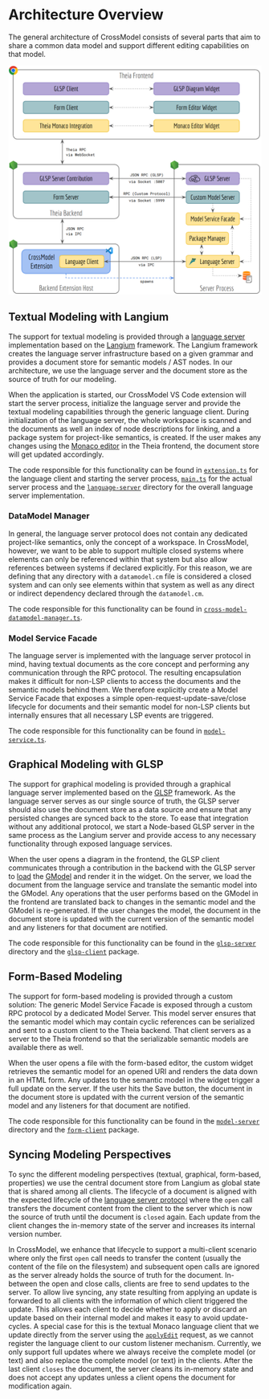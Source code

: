 # Architecture Overview

The general architecture of CrossModel consists of several parts that aim to share a common data model and support different editing capabilities on that model.

![Architecture Overview](Architecture.png)

## Textual Modeling with Langium

The support for textual modeling is provided through a [language server](https://microsoft.github.io/language-server-protocol/overviews/lsp/overview/ 'Language Server Protocol') implementation based on the [Langium](https://langium.org/) framework.
The Langium framework creates the language server infrastructure based on a given grammar and provides a document store for semantic models / AST nodes.
In our architecture, we use the language server and the document store as the source of truth for our modeling.

When the application is started, our CrossModel VS Code extension will start the server process, initialize the language server and provide the textual modeling capabilities through the generic language client.
During initialization of the language server, the whole workspace is scanned and the documents as well an index of node descriptions for linking, and a package system for project-like semantics, is created.
If the user makes any changes using the [Monaco editor](https://microsoft.github.io/monaco-editor/) in the Theia frontend, the document store will get updated accordingly.

The code responsible for this functionality can be found in [`extension.ts`](../extensions/crossmodel-lang/src/extension.ts) for the language client and starting the server process, [`main.ts`](../extensions/crossmodel-lang/src/main.ts) for the actual server process and the [`language-server`](../extensions/crossmodel-lang/src/language-server/) directory for the overall language server implementation.

### DataModel Manager

In general, the language server protocol does not contain any dedicated project-like semantics, only the concept of a workspace.
In CrossModel, however, we want to be able to support multiple closed systems where elements can only be referenced within that system but also allow references between systems if declared explicitly.
For this reason, we are defining that any directory with a `datamodel.cm` file is considered a closed system and can only see elements within that system as well as any direct or indirect dependency declared through the `datamodel.cm`.

The code responsible for this functionality can be found in [`cross-model-datamodel-manager.ts`](../extensions/crossmodel-lang/src/language-server/cross-model-datamodel-manager.ts).

### Model Service Facade

The language server is implemented with the language server protocol in mind, having textual documents as the core concept and performing any communication through the RPC protocol.
The resulting encapsulation makes it difficult for non-LSP clients to access the documents and the semantic models behind them.
We therefore explicitly create a Model Service Facade that exposes a simple open-request-update-save/close lifecycle for documents and their semantic model for non-LSP clients but internally ensures that all necessary LSP events are triggered.

The code responsible for this functionality can be found in [`model-service.ts`](../extensions/crossmodel-lang/src/model-server/model-service.ts).

## Graphical Modeling with GLSP

The support for graphical modeling is provided through a graphical language server implemented based on the [GLSP](https://www.eclipse.org/glsp/) framework. As the language server serves as our single source of truth, the GLSP server should also use the document store as a data source and ensure that any persisted changes are synced back to the store. To ease that integration without any additional protocol, we start a Node-based GLSP server in the same process as the Langium server and provide access to any necessary functionality through exposed language services.

When the user opens a diagram in the frontend, the GLSP client communicates through a contribution in the backend with the GLSP server to [load](https://www.eclipse.org/glsp/documentation/sourcemodel/) the [GModel](https://www.eclipse.org/glsp/documentation/gmodel/) and render it in the widget. On the server, we load the document from the language service and translate the semantic model into the GModel. Any operations that the user performs based on the GModel in the frontend are translated back to changes in the semantic model and the GModel is re-generated. If the user changes the model, the document in the document store is updated with the current version of the semantic model and any listeners for that document are notified.

The code responsible for this functionality can be found in the [`glsp-server`](../extensions/crossmodel-lang/src/glsp-server/) directory and the [`glsp-client`](../packages/glsp-client) package.

## Form-Based Modeling

The support for form-based modeling is provided through a custom solution: The generic Model Service Facade is exposed through a custom RPC protocol by a dedicated Model Server. This model server ensures that the semantic model which may contain cyclic references can be serialized and sent to a custom client to the Theia backend. That client servers as a server to the Theia frontend so that the serializable semantic models are available there as well.

When the user opens a file with the form-based editor, the custom widget retrieves the semantic model for an opened URI and renders the data down in an HTML form. Any updates to the semantic model in the widget trigger a full update on the server. If the user hits the Save button, the document in the document store is updated with the current version of the semantic model and any listeners for that document are notified.

The code responsible for this functionality can be found in the [`model-server`](../extensions/crossmodel-lang/src/model-server/) directory and the [`form-client`](../packages/form-client) package.

## Syncing Modeling Perspectives

To sync the different modeling perspectives (textual, graphical, form-based, properties) we use the central document store from Langium as global state that is shared among all clients.
The lifecycle of a document is aligned with the expected lifecycle of the [language server protocol](https://microsoft.github.io/language-server-protocol/overviews/lsp/overview/) where the `open` call transfers the document content from the client to the server which is now the source of truth until the document is `closed` again.
Each update from the client changes the in-memory state of the server and increases its internal version number.

In CrossModel, we enhance that lifecycle to support a multi-client scenario where only the first `open` call needs to transfer the content (usually the content of the file on the filesystem) and subsequent open calls are ignored as the server already holds the source of truth for the document.
In-between the open and close calls, clients are free to send updates to the server.
To allow live syncing, any state resulting from applying an update is forwarded to all clients with the information of which client triggered the update.
This allows each client to decide whether to apply or discard an update based on their internal model and makes it easy to avoid update-cycles.
A special case for this is the textual Monaco language client that we update directly from the server using the [`applyEdit`](https://microsoft.github.io/language-server-protocol/specifications/lsp/3.17/specification/#workspace_applyEdit) request, as we cannot register the language client to our custom listener mechanism.
Currently, we only support full updates where we always receive the complete model (or text) and also replace the complete model (or text) in the clients.
After the last client `closes` the document, the server cleans its in-memory state and does not accept any updates unless a client opens the document for modification again.

